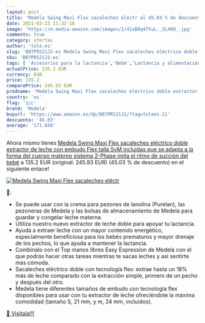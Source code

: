 ```yaml
---
layout: post
title: 'Medela Swing Maxi Flex sacaleches eléctr al 45.03 % de descuento'
date: 2021-03-23 11:32:18
image: 'https://m.media-amazon.com/images/I/41vB8q47tuL._SL400_.jpg'
comments: true
category: ofertas
author: 'tole.es'
slug: 'B07PRS21J2-es Medela Swing Maxi Flex sacaleches eléctrico doble...'
sku: 'B07PRS21J2-es'
tags: [ 'Accesorios para la lactancia','Bebé','Lactancia y alimentación','Sacaleches','bebé','medela','sacaleches', ]
actualPrice: 135.2 EUR
currency: EUR
price: 135.2
comparePrice: 245.93 EUR
prodname: 'Medela Swing Maxi Flex sacaleches eléctrico doble extractor de leche con embudo Flex talla SyM incluidas  que se adapta a la forma del cuerpo materno sistema 2-Phase imita el ritmo de succión del bebé'
country: 'es'
flag: '🇪🇸'
brand: 'Medela'
buyurl: 'https://www.amazon.es/dp/B07PRS21J2/?tag=tolees-21'
descuento: '45.03'
average: '171.668'
---
```


Ahora mismo tienes [Medela Swing Maxi Flex sacaleches eléctrico doble extractor de leche con embudo Flex talla SyM incluidas  que se adapta a la forma del cuerpo materno sistema 2-Phase imita el ritmo de succión del bebé](https://www.amazon.es/dp/B07PRS21J2/?tag=tolees-21) a 135.2 EUR (original: 245.93 EUR) (45.03 %  de descuento) en el siguiente enlace!

[![Medela Swing Maxi Flex sacaleches eléctr](https://m.media-amazon.com/images/I/41vB8q47tuL._SL400_.jpg)](https://www.amazon.es/dp/B07PRS21J2/?tag=tolees-21)

🔎:

- Se puede usar con la crema para pezones de lanolina (Purelan), las pezoneras de Medela y las bolsas de almacenamiento de Medela para guardar y congelar leche materna.
- Utiliza nuestro nuevo extractor de leche doble para apoyar tu lactancia.
- Ayuda a extraer leche con un mayor contenido energético, especialmente beneficiosa para los bebés prematuros y mayor drenaje de los pechos, lo que ayuda a mantener la lactancia.
- Combínalo con el Top manos libres Easy Expression de Medela con el que podrás hacer otras tareas mientras te sacas leches y así sentirte más cómoda.
- Sacaleches eléctrico doble con tecnología flex: extrae hasta un 18% más de leche comparado con la extracción simple, primero de un pecho y después del otro.
- Medela tiene diferentes tamaños de embudo con tecnología flex disponibles para usar con tu extractor de leche ofreciéndote la máxima comodidad (tamaño S, 21 mm, y m, 24 mm, incluidos).

[🛒 Visítala!!!](https://www.amazon.es/dp/B07PRS21J2/?tag=tolees-21)
